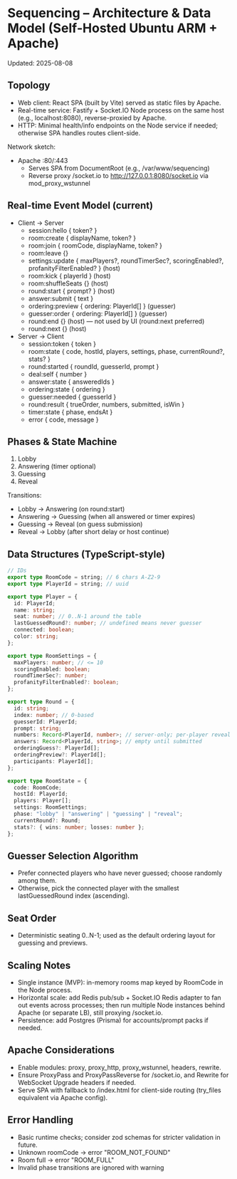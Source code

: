 # Sequencing – Architecture & Data Model (Self‑Hosted Ubuntu ARM + Apache)

Updated: 2025-08-08

## Topology
- Web client: React SPA (built by Vite) served as static files by Apache.
- Real-time service: Fastify + Socket.IO Node process on the same host (e.g., localhost:8080), reverse-proxied by Apache.
- HTTP: Minimal health/info endpoints on the Node service if needed; otherwise SPA handles routes client-side.

Network sketch:
- Apache :80/:443
  - Serves SPA from DocumentRoot (e.g., /var/www/sequencing)
  - Reverse proxy /socket.io to http://127.0.0.1:8080/socket.io via mod_proxy_wstunnel

## Real-time Event Model (current)
- Client -> Server
  - session:hello { token? }
  - room:create { displayName, token? }
  - room:join { roomCode, displayName, token? }
  - room:leave {}
  - settings:update { maxPlayers?, roundTimerSec?, scoringEnabled?, profanityFilterEnabled? } (host)
  - room:kick { playerId } (host)
  - room:shuffleSeats {} (host)
  - round:start { prompt? } (host)
  - answer:submit { text }
  - ordering:preview { ordering: PlayerId[] } (guesser)
  - guesser:order { ordering: PlayerId[] } (guesser)
  - round:end {} (host) — not used by UI (round:next preferred)
  - round:next {} (host)
- Server -> Client
  - session:token { token }
  - room:state { code, hostId, players, settings, phase, currentRound?, stats? }
  - round:started { roundId, guesserId, prompt }
  - deal:self { number }
  - answer:state { answeredIds }
  - ordering:state { ordering }
  - guesser:needed { guesserId }
  - round:result { trueOrder, numbers, submitted, isWin }
  - timer:state { phase, endsAt }
  - error { code, message }

## Phases & State Machine
1) Lobby
2) Answering (timer optional)
3) Guessing
4) Reveal

Transitions:
- Lobby -> Answering (on round:start)
- Answering -> Guessing (when all answered or timer expires)
- Guessing -> Reveal (on guess submission)
- Reveal -> Lobby (after short delay or host continue)

## Data Structures (TypeScript-style)
```ts
// IDs
export type RoomCode = string; // 6 chars A-Z2-9
export type PlayerId = string; // uuid

export type Player = {
  id: PlayerId;
  name: string;
  seat: number; // 0..N-1 around the table
  lastGuessedRound?: number; // undefined means never guesser
  connected: boolean;
  color: string;
};

export type RoomSettings = {
  maxPlayers: number; // <= 10
  scoringEnabled: boolean;
  roundTimerSec?: number;
  profanityFilterEnabled?: boolean;
};

export type Round = {
  id: string;
  index: number; // 0-based
  guesserId: PlayerId;
  prompt: string;
  numbers: Record<PlayerId, number>; // server-only; per-player reveal via deal:self
  answers: Record<PlayerId, string>; // empty until submitted
  orderingGuess?: PlayerId[];
  orderingPreview?: PlayerId[];
  participants: PlayerId[];
};

export type RoomState = {
  code: RoomCode;
  hostId: PlayerId;
  players: Player[];
  settings: RoomSettings;
  phase: "lobby" | "answering" | "guessing" | "reveal";
  currentRound?: Round;
  stats?: { wins: number; losses: number };
};
```

## Guesser Selection Algorithm
- Prefer connected players who have never guessed; choose randomly among them.
- Otherwise, pick the connected player with the smallest lastGuessedRound index (ascending).

## Seat Order
- Deterministic seating 0..N-1; used as the default ordering layout for guessing and previews.

## Scaling Notes
- Single instance (MVP): in-memory rooms map keyed by RoomCode in the Node process.
- Horizontal scale: add Redis pub/sub + Socket.IO Redis adapter to fan out events across processes; then run multiple Node instances behind Apache (or separate LB), still proxying /socket.io.
- Persistence: add Postgres (Prisma) for accounts/prompt packs if needed.

## Apache Considerations
- Enable modules: proxy, proxy_http, proxy_wstunnel, headers, rewrite.
- Ensure ProxyPass and ProxyPassReverse for /socket.io, and Rewrite for WebSocket Upgrade headers if needed.
- Serve SPA with fallback to /index.html for client-side routing (try_files equivalent via Apache config).

## Error Handling
- Basic runtime checks; consider zod schemas for stricter validation in future.
- Unknown roomCode -> error "ROOM_NOT_FOUND"
- Room full -> error "ROOM_FULL"
- Invalid phase transitions are ignored with warning

